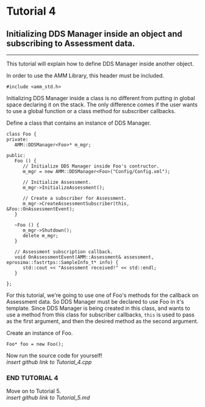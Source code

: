 


# Tutorial 4
## Initializing DDS Manager inside an object and subscribing to Assessment data.

---

This tutorial will explain how to define DDS Manager inside another object.

In order to use the AMM Library, this header must be included.
```
#include <amm_std.h>
```


Initializing DDS Manager inside a class is no different from putting in global space declaring it on the stack. The only difference comes if the user wants to use a global function or a class method for subscriber callbacks.

Define a class that contains an instance of DDS Manager.
```
class Foo {
private:
   AMM::DDSManager<Foo>* m_mgr;

public:
   Foo () {
      // Initialize DDS Manager inside Foo's contructor.
      m_mgr = new AMM::DDSManager<Foo>("Config/Config.xml");

      // Initialize Assessment.
      m_mgr->InitializeAssessment();

      // Create a subscriber for Assessment.
      m_mgr->CreateAssessmentSubscriber(this, &Foo::OnAssessmentEvent);
   }

   ~Foo () {
      m_mgr->Shutdown();
      delete m_mgr;
   }

   // Assessment subscription callback.
   void OnAssessmentEvent(AMM::Assessment& assessment, eprosima::fastrtps::SampleInfo_t* info) {
      std::cout << "Assessment received!" << std::endl;
   }

};
```
For this tutorial, we're going to use one of Foo's methods for the callback on Assessment data. So DDS Manager must be declared to use Foo in it's template. Since DDS Manager is being created in this class, and wants to use a method from this class for subscriber callbacks, `this` is used to pass as the first argument, and then the desired method as the second argument.


Create an instance of Foo.
```
Foo* foo = new Foo();
```


Now run the source code for yourself!\
_insert github link to Tutorial_4.cpp_

### END TUTORIAL 4

Move on to Tutorial 5.\
_insert github link to Tutorial_5.md_
